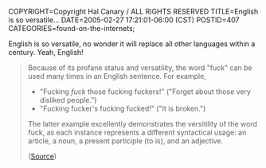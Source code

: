 COPYRIGHT=Copyright Hal Canary / ALL RIGHTS RESERVED
TITLE=English is so versatile...
DATE=2005-02-27 17:21:01-06:00 (CST)
POSTID=407
CATEGORIES=found-on-the-internets;

English is so versatile, no wonder it will replace all other languages within a century. Yeah, English!

> Because of its profane status and versatility, the word "fuck" can be used many times in an English sentence. For example,
> 
> *   "Fucking _fuck_ those fucking fuckers!" ("Forget about those very disliked people.")
> *   "Fucking fucker's fucking fucked!" ("It is broken.")
> 
> The latter example excellently demonstrates the versitility of the word fuck, as each instance represents a different syntactical usage: an article, a noun, a present participle (to is), and an adjective.
> 
> ([Source](http://en.wikipedia.org/wiki/Fuck))
